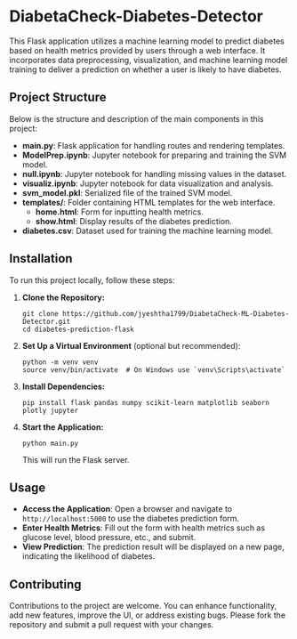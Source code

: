 # DiabetaCheck-Diabetes-Detector


This Flask application utilizes a machine learning model to predict diabetes based on health metrics provided by users through a web interface. It incorporates data preprocessing, visualization, and machine learning model training to deliver a prediction on whether a user is likely to have diabetes.

## Project Structure

Below is the structure and description of the main components in this project:

- **main.py**: Flask application for handling routes and rendering templates.
- **ModelPrep.ipynb**: Jupyter notebook for preparing and training the SVM model.
- **null.ipynb**: Jupyter notebook for handling missing values in the dataset.
- **visualiz.ipynb**: Jupyter notebook for data visualization and analysis.
- **svm_model.pkl**: Serialized file of the trained SVM model.
- **templates/**: Folder containing HTML templates for the web interface.
  - **home.html**: Form for inputting health metrics.
  - **show.html**: Display results of the diabetes prediction.
- **diabetes.csv**: Dataset used for training the machine learning model.

## Installation

To run this project locally, follow these steps:

1. **Clone the Repository:**
   ```
   git clone https://github.com/jyeshtha1799/DiabetaCheck-ML-Diabetes-Detector.git
   cd diabetes-prediction-flask
   ```

2. **Set Up a Virtual Environment** (optional but recommended):
   ```
   python -m venv venv
   source venv/bin/activate  # On Windows use `venv\Scripts\activate`
   ```

3. **Install Dependencies:**
   ```
   pip install flask pandas numpy scikit-learn matplotlib seaborn plotly jupyter
   ```

4. **Start the Application:**
   ```
   python main.py
   ```
   This will run the Flask server.

## Usage

- **Access the Application**: Open a browser and navigate to `http://localhost:5000` to use the diabetes prediction form.
- **Enter Health Metrics**: Fill out the form with health metrics such as glucose level, blood pressure, etc., and submit.
- **View Prediction**: The prediction result will be displayed on a new page, indicating the likelihood of diabetes.

## Contributing

Contributions to the project are welcome. You can enhance functionality, add new features, improve the UI, or address existing bugs. Please fork the repository and submit a pull request with your changes.

